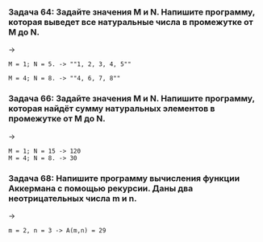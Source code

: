 ### Задача 64: Задайте значения M и N. Напишите программу, которая выведет все натуральные числа в промежутке от M до N.
->
```
M = 1; N = 5. -> ""1, 2, 3, 4, 5""

M = 4; N = 8. -> ""4, 6, 7, 8""
```

### Задача 66: Задайте значения M и N. Напишите программу, которая найдёт сумму натуральных элементов в промежутке от M до N.
->
```
M = 1; N = 15 -> 120
M = 4; N = 8. -> 30
```

### Задача 68: Напишите программу вычисления функции Аккермана с помощью рекурсии. Даны два неотрицательных числа m и n.
->
```
m = 2, n = 3 -> A(m,n) = 29
```